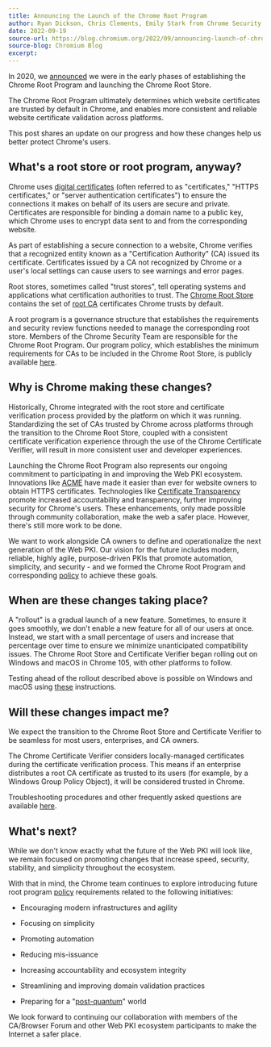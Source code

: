 ```yaml
---
title: Announcing the Launch of the Chrome Root Program
author: Ryan Dickson, Chris Clements, Emily Stark from Chrome Security
date: 2022-09-19
source-url: https://blog.chromium.org/2022/09/announcing-launch-of-chrome-root-program.html
source-blog: Chromium Blog
excerpt: 
---
```


In 2020, we [announced](https://groups.google.com/g/mozilla.dev.security.policy/c/3Q36J4flnQs/m/VyWFiVwrBQAJ) we were in the early phases of establishing the Chrome Root Program and launching the Chrome Root Store.

The Chrome Root Program ultimately determines which website certificates are trusted by default in Chrome, and enables more consistent and reliable website certificate validation across platforms.

This post shares an update on our progress and how these changes help us better protect Chrome's users.



What's a root store or root program, anyway?
--------------------------------------------

Chrome uses [digital certificates](https://en.wikipedia.org/wiki/Public_key_certificate) (often referred to as "certificates," "HTTPS certificates," or "server authentication certificates") to ensure the connections it makes on behalf of its users are secure and private. Certificates are responsible for binding a domain name to a public key, which Chrome uses to encrypt data sent to and from the corresponding website.

As part of establishing a secure connection to a website, Chrome verifies that a recognized entity known as a "Certification Authority" (CA) issued its certificate. Certificates issued by a CA not recognized by Chrome or a user's local settings can cause users to see warnings and error pages.

Root stores, sometimes called "trust stores", tell operating systems and applications what certification authorities to trust. The [Chrome Root Store](https://g.co/chrome/root-store) contains the set of [root CA](https://en.wikipedia.org/wiki/Root_certificate) certificates Chrome trusts by default.

A root program is a governance structure that establishes the requirements and security review functions needed to manage the corresponding root store. Members of the Chrome Security Team are responsible for the Chrome Root Program. Our program policy, which establishes the minimum requirements for CAs to be included in the Chrome Root Store, is publicly available [here](https://g.co/chrome/root-policy).



Why is Chrome making these changes?
-----------------------------------

Historically, Chrome integrated with the root store and certificate verification process provided by the platform on which it was running. Standardizing the set of CAs trusted by Chrome across platforms through the transition to the Chrome Root Store, coupled with a consistent certificate verification experience through the use of the Chrome Certificate Verifier, will result in more consistent user and developer experiences.

Launching the Chrome Root Program also represents our ongoing commitment to participating in and improving the Web PKI ecosystem. Innovations like [ACME](https://www.rfc-editor.org/rfc/rfc8555.html) have made it easier than ever for website owners to obtain HTTPS certificates. Technologies like [Certificate Transparency](https://certificate.transparency.dev/) promote increased accountability and transparency, further improving security for Chrome's users. These enhancements, only made possible through community collaboration, make the web a safer place. However, there's still more work to be done.

We want to work alongside CA owners to define and operationalize the next generation of the Web PKI. Our vision for the future includes modern, reliable, highly agile, purpose-driven PKIs that promote automation, simplicity, and security - and we formed the Chrome Root Program and corresponding [policy](https://g.co/chrome/root-policy) to achieve these goals.



When are these changes taking place?
------------------------------------

A "rollout" is a gradual launch of a new feature. Sometimes, to ensure it goes smoothly, we don't enable a new feature for all of our users at once. Instead, we start with a small percentage of users and increase that percentage over time to ensure we minimize unanticipated compatibility issues. The Chrome Root Store and Certificate Verifier began rolling out on Windows and macOS in Chrome 105, with other platforms to follow.

Testing ahead of the rollout described above is possible on Windows and macOS using [these](https://chromium.googlesource.com/chromium/src/+/main/net/data/ssl/chrome_root_store/testing.md) instructions.


Will these changes impact me?
-----------------------------

We expect the transition to the Chrome Root Store and Certificate Verifier to be seamless for most users, enterprises, and CA owners.

The Chrome Certificate Verifier considers locally-managed certificates during the certificate verification process. This means if an enterprise distributes a root CA certificate as trusted to its users (for example, by a Windows Group Policy Object), it will be considered trusted in Chrome.

Troubleshooting procedures and other frequently asked questions are available [here](https://chromium.googlesource.com/chromium/src/+/main/net/data/ssl/chrome_root_store/faq.md).

What's next?
------------

While we don't know exactly what the future of the Web PKI will look like, we remain focused on promoting changes that increase speed, security, stability, and simplicity throughout the ecosystem.

With that in mind, the Chrome team continues to explore introducing future root program [policy](https://g.co/chrome/root-policy) requirements related to the following initiatives:

-   Encouraging modern infrastructures and agility

-   Focusing on simplicity

-   Promoting automation

-   Reducing mis-issuance

-   Increasing accountability and ecosystem integrity

-   Streamlining and improving domain validation practices

-   Preparing for a "[post-quantum](https://csrc.nist.gov/projects/post-quantum-cryptography)" world

We look forward to continuing our collaboration with members of the CA/Browser Forum and other Web PKI ecosystem participants to make the Internet a safer place.